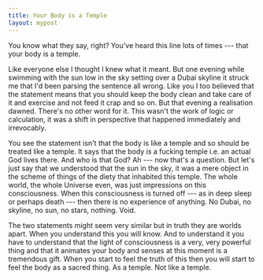 ```yaml
---
title: Your Body is a Temple
layout: mypost
---
```


You know what they say, right? You've heard this line lots of times --- that your body is a temple.

Like everyone else I thought I knew what it meant. But one evening while swimming with the sun low in the sky setting over a Dubai skyline it struck me that I'd been parsing the sentence all wrong. Like you I too believed that the statement means that you should keep the body clean and take care of it and exercise and not feed it crap and so on. But that evening a realisation dawned. There's no other word for it. This wasn't the work of logic or calculation, it was a shift in perspective that happened immediately and irrevocably.

You see the statement isn't that the body is like a temple and so should be treated like a temple. It says that the body *is* a fucking temple i.e. an actual God lives there. And who is that God? Ah --- now that's a question. But let's just say that we understood that the sun in the sky, it was a mere object in the scheme of things of the diety that inhabited this temple. The whole world, the whole Universe even, was just impressions on this consciousness. When this consciousness is turned off --- as in deep sleep or perhaps death --- then there is no experience of anything. No Dubai, no skyline, no sun, no stars, nothing. Void.

The two statements might seem very similar but in truth they are worlds apart. When you understand this you will know. And to understand it you have to understand that the light of consciousness is a very, very powerful thing and that it animates your body and senses at this moment is a tremendous gift. When you start to feel the truth of this then you will start to feel the body as a sacred thing. As a temple. Not like a temple.
